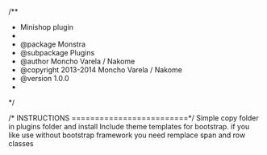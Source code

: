 /**
 *  Minishop plugin
 *
 *  @package Monstra
 *  @subpackage Plugins
 *  @author Moncho Varela / Nakome
 *  @copyright 2013-2014 Moncho Varela / Nakome
 *  @version 1.0.0
 *
 */

 /*     INSTRUCTIONS
 =========================*/
Simple copy folder in plugins folder and install
Include theme templates for bootstrap.
if you like use without bootstrap framework you need remplace span and row classes
